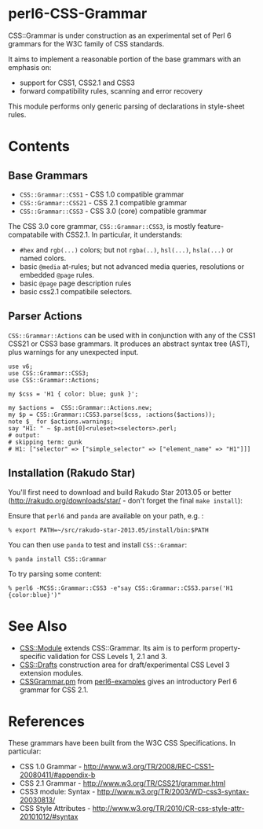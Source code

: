 perl6-CSS-Grammar
=================

CSS::Grammar is under construction as an experimental set of Perl 6 grammars for the W3C family of CSS standards.

It aims to implement a reasonable portion of the base grammars with an
emphasis on:

- support for CSS1, CSS2.1 and CSS3
- forward compatibility rules, scanning and error recovery

This module performs only generic parsing of declarations in style-sheet rules.

Contents
========

Base Grammars
-------------
- `CSS::Grammar::CSS1`  - CSS 1.0 compatible grammar
- `CSS::Grammar::CSS21` - CSS 2.1 compatible grammar
- `CSS::Grammar::CSS3`  - CSS 3.0 (core) compatible grammar

The CSS 3.0 core grammar, `CSS::Grammar::CSS3`, is mostly feature-compatabile with CSS2.1. In particular, it understands:

- `#hex` and `rgb(...)` colors; but not `rgba(..)`, `hsl(...)`, `hsla(...)` or named colors.
- basic `@media` at-rules; but not advanced media queries, resolutions or embedded `@page` rules.
- basic `@page` page description rules
- basic css2.1 compatibile selectors.

Parser Actions
--------------
`CSS::Grammar::Actions` can be used with in conjunction with any of the CSS1
CSS21 or CSS3 base grammars. It produces an abstract syntax tree (AST), plus
warnings for any unexpected input.

    use v6;
    use CSS::Grammar::CSS3;
    use CSS::Grammar::Actions;

    my $css = 'H1 { color: blue; gunk }';

    my $actions =  CSS::Grammar::Actions.new;
    my $p = CSS::Grammar::CSS3.parse($css, :actions($actions));
    note $_ for $actions.warnings;
    say "H1: " ~ $p.ast[0]<ruleset><selectors>.perl;
    # output:
    # skipping term: gunk
    # H1: ["selector" => ["simple_selector" => ["element_name" => "H1"]]]

Installation (Rakudo Star)
--------------------------

You'll first need to download and build Rakudo Star 2013.05 or better (http://rakudo.org/downloads/star/ - don't forget the final `make install`):

Ensure that `perl6` and `panda` are available on your path, e.g. :

    % export PATH=~/src/rakudo-star-2013.05/install/bin:$PATH

You can then use `panda` to test and install `CSS::Grammar`:

    % panda install CSS::Grammar

To try parsing some content:

    % perl6 -MCSS::Grammar::CSS3 -e"say CSS::Grammar::CSS3.parse('H1 {color:blue}')"

See Also
========
- [CSS::Module](https://github.com/p6-css/perl6-CSS-Module) extends CSS::Grammar. Its aim is to perform property-specific validation for CSS Levels 1, 2.1 and 3.
- [CSS::Drafts](https://github.com/p6-css/perl6-CSS-Drafts) construction area for draft/experimental CSS Level 3 extension modules.
- [CSSGrammar.pm](https://github.com/perl6/perl6-examples/blob/master/parsers/CSSGrammar.pm) from [perl6-examples](https://github.com/perl6/perl6-examples) gives an introductory Perl 6 grammar for CSS 2.1.

References
==========
These grammars have been built from the W3C CSS Specifications. In particular:

- CSS 1.0 Grammar - http://www.w3.org/TR/2008/REC-CSS1-20080411/#appendix-b
- CSS 2.1 Grammar - http://www.w3.org/TR/CSS21/grammar.html
- CSS3 module: Syntax - http://www.w3.org/TR/2003/WD-css3-syntax-20030813/
- CSS Style Attributes - http://www.w3.org/TR/2010/CR-css-style-attr-20101012/#syntax
